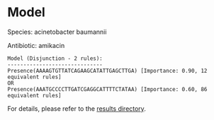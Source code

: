 
# Model

Species: acinetobacter baumannii

Antibiotic: amikacin

```
Model (Disjunction - 2 rules):
------------------------------
Presence(AAAAGTGTTATCAGAAGCATATTGAGCTTGA) [Importance: 0.90, 12 equivalent rules]
OR
Presence(AAATGCCCCTTGATCGAGGCATTTTCTATAA) [Importance: 0.60, 86 equivalent rules]

```

For details, please refer to the [results directory](../../../../../results/scm_b/acinetobacter%20baumannii/amikacin/repeat_2/).

